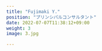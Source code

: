 ```yaml
---
title: "Fujimaki Y."
position: "プリンシパルコンサルタント"
date: 2022-07-07T11:38:12+09:00
weight: 3
image: 3.jpg

---
```

